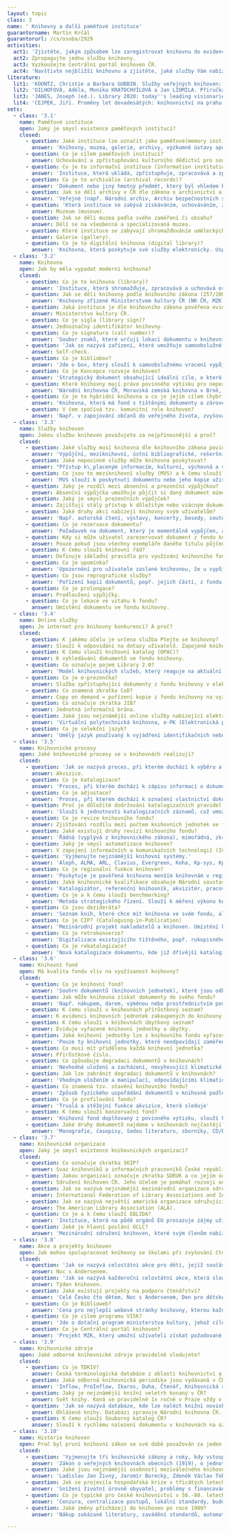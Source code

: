 ```yaml
---
layout: topic
class: 3
name: ' Knihovny a další paměťové instituce'
guarantorname: Martin Krčál
guarantorurl: /cs/osoba/2929
activities:
  act1: 'Zjistěte, jakým způsobem lze zaregistrovat knihovnu do evidence Ministerstva kultury ČR.'
  act2: Zpropagujte jednu službu knihovny.
  act3: Vyzkoušejte Centrální portál knihoven ČR.
  act4: 'Navštivte nejbližší knihovnu a zjistěte, jaké služby Vám nabízí.'
literature:
  lit1: 'KOONTZ, Christie a Barbara GUBBIN. Služby veřejných knihoven: směrnice IFLA. 2., zcela přeprac. vyd. Praha: Národní knihovna České republiky - Knihovnický institut, 2012, 203 s. ISBN 9788070506127. Dostupné také z: http://www.ifla.org/files/assets/hq/publications/series/147-cs.pdf'
  lit2: 'DILHOFOVÁ, Adéla, Monika KRATOCHVÍLOVÁ a Jan LIDMILA. Příručka pro knihovníky veřejných knihoven. Vyd. 1. Brno: Moravská zemská knihovna, 2013, 59 s. ISBN 978-807-0511-992. Dostupné také z: http://www.mzk.cz/pro-knihovny/vzdelavani-knihovniku/prirucka-pro-knihovniky'
  lit3: 'JANES, Joseph (ed.). Library 2020: today''s leading visionaries describe tomorrow''s library. Lanham: Scarecrow Press, 2013, vi, 161 s. ISBN 978-0-8108-8714-5.'
  lit4: 'CEJPEK, Jiří. Proměny let devadesátých: knihovnictví na prahu informačního věku - děje, myšlenky a názory. Praha: Svaz knihovníků a informačních pracovníků ČR, 2005, 79 s. Aktuality SKIP. ISBN 80-858-5115-6.'
sets:
  - class: '3.1'
    name: Paměťové instituce
    open: Jaký je smysl existence paměťových institucí?
    closed:
      - question: Jaké instituce lze označit jako paměťové(memory institution)? 
        answer: 'Knihovny, muzea, galerie, archivy, výzkumné ústavy apod.'
      - question: Co je cílem paměťových institucí?
        answer: Uchovávání a zpřístupňování kulturního dědictví pro současné i budoucí generace.
      - question: Co je to informační instituce (information institution)? 
        answer: 'Instituce, která ukládá, zpřístupňuje, zpracovává a zprostředkovává informace.'
      - question: Co je to archiválie (archival records)? 
        answer: 'Dokument nebo jiný hmotný předmět, který byl vhledem k době vzniku, obsahu, původu, vnějším znakům a trvalé hodnotě uložen do archivu.'
      - question: Jak se dělí archivy v ČR dle zákona o archivnictví a spisové službě?
        answer: 'Veřejné (např. Národní archiv, Archiv bezpečnostních složek, Státní oblastní archivy, specializované archivy apod.) a soukromé archivy.'
      - question: 'Která instituce se zabývá získáváním, uchováváním, zkoumáním, zprostředkováním a vystavováním hmotných dokladů o člověku a jeho prostředí?'
        answer: Muzeum (museum). 
      - question: Jak se dělí muzea podle svého zaměření či obsahu?
        answer: Dělí se na všeobecná a specializovaná muzea.
      - question: Které instituce se zabývají shromažďováním uměleckých sbírek?
        answer: Galerie (gallery). 
      - question: Co je to digitální knihovna (digital library)? 
        answer: 'Knihovna, která poskytuje své služby elektronicky. Uspořádané dokumenty mají elektronickou podobu a jsou dostupné prostřednictvím sítě.'
  - class: '3.2'
    name: Knihovna
    open: Jak by měla vypadat moderní knihovna?
    closed:
      - question: Co je to knihovna (library)? 
        answer: 'Instituce, která shromažďuje, zpracovává a uchovává organizovanou sbírku dokumentů a poskytuje knihovnické a informační služby uživatelům.'
      - question: Jak se dělí knihovny podle knihovního zákona (257/2001 Sb.)?
        answer: 'Knihovny zřízené Ministerstvem kultury ČR (NK ČR, MZK a Knihovna K. E. Macana), krajské knihovny, základní knihovny, specializované knihovny.'
      - question: Jaká instituce je dle knihovního zákona pověřena evidencí knihoven?
        answer: Ministerstvo kultury ČR.
      - question: Co je sigla (library sign)? 
        answer: Jednoznačný identifikátor knihovny.
      - question: Co je signatura (call number)? 
        answer: 'Soubor znaků, které určují lokaci dokumentu v knihovním fondu.'
      - question: 'Jak se nazývá zařízení, které umožňuje samoobslužné půjčování bez asistence knihovníka?'
        answer: Self-check.
      - question: Co je bibliobox?
        answer: 'Jde o box, který slouží k samoobslužnému vracení vypůjčených dokumentů z knihovny. Vracet dokumenty lze i mimo její provozní dobu.'
      - question: Co je Koncepce rozvoje knihoven?
        answer: 'Strategický dokument obsahující ideální cíle, o které by měly všechny knihovny usilovat.'
      - question: Které knihovny mají právo povinného výtisku pro neperiodické publikace?
        answer: 'Národní knihovna ČR, Moravská zemská knihovna v Brně, Státní vědecká knihovna v Olomouci a příslušná krajská knihovna'
      - question: Co je to hybridní knihovna a co je jejím cílem (hybrid library)? 
        answer: 'Knihovna, která má fond s tištěnými dokumenty a zároveň zpřístupňuje i digitální knihovnu. Jejím cílem je rozšířit své služby.'
      - question: V čem spočívá tzv. komunitní role knihoven?
        answer: 'Např. v zapojování občanů do veřejného života, zvyšování potenciálu místa či podporou komunikace a sociálního kapitálu.'
  - class: '3.3'
    name: Služby knihoven
    open: Jakou službu knihoven považujete za nejpřínosnější a proč?
    closed:
      - question: Jaké služby musí knihovna dle knihovního zákona povinně a bezplatně poskytovat?
        answer: 'Výpůjční, meziknihovní, ústní bibliografické, rešeršní a referenční služby, poskytování informací z vnějších zdrojů a přístup k internetu.'
      - question: Jaké nepovinné služby může knihovna poskytovat?
        answer: "Přístup k\_placeným informacím, kulturní, výchovná a vzdělávací činnost, vydávání publikací, reprografické služby, písemné rešerše apod."
      - question: Co jsou to meziknihovní služby (MVS) a k čemu slouží?
        answer: 'MVS slouží k poskytnutí dokumentu nebo jeho kopie uživateli z jiné knihovny, pokud ji ve fondu nemá knihovna, kde je uživatel zaregistrován.'
      - question: Jaký je rozdíl mezi absenční a prezenční výpůjčkou?
        answer: Absenční výpůjčka umožňuje půjčit si daný dokument mimo knihovnu. Prezenční výpůjčka slouží pouze ke studiu dokumentu v prostorách knihovny.
      - question: Jaký je smysl prezenčních výpůjček?
        answer: Zajišťují stálý přístup k důležitým nebo vzácným dokumentům v knihovnách a chrání cenné a drahé dokumenty před poškozením či ztrátou.
      - question: Jaké druhy akcí nabízejí knihovny svým uživatelům?
        answer: 'Např. autorská čtení, výstavy, koncerty, besedy, soutěže, vzdělávací programy, spolupráce se školami apod.'
      - question: Co je rezervace dokumentu?
        answer: 'Požadavek na dokument, který je momentálně vypůjčen, ale uživatel o něj má zájem.'
      - question: Kdy si může uživatel zarezervovat dokument z fondu knihovny?
        answer: Pouze pokud jsou všechny exempláře daného titulu půjčené nebo v daný okamžik nedostupné.
      - question: K čemu slouží knihovní řád?
        answer: Definuje základní pravidla pro využívání knihovního fondu a služeb. Určuje práva a povinnosti uživatelů a knihovny.
      - question: Co je upomínka?
        answer: 'Upozornění pro uživatele zaslané knihovnou, že u vypůjčeného dokumentu již byla překročena výpůjční lhůta.'
      - question: Co jsou reprografické služby?
        answer: 'Pořízení kopií dokumentů, popř. jejich částí, z fondu knihovny prostřednictvím reprografických technologií (např. kopírky, tiskárny apod.).'
      - question: Co je prolongace?
        answer: Prodloužení výpůjčky.
      - question: Co je lokace ve vztahu k fondu?
        answer: Umístění dokumentu ve fondu knihovny.
  - class: '3.4'
    name: Online služby
    open: Je internet pro knihovny konkurencí? A proč?
    closed:
      - question: K jakému účelu je určena služba Ptejte se knihovny?
        answer: Slouží k odpovídání na dotazy uživatelů. Zapojené knihovny hledají odpovědi a doporučují vhodné zdroje k dané problematice.
      - question: K čemu slouží knihovní katalog (OPAC)?
        answer: K vyhledávání dokumentů ve fondu knihovny.
      - question: Co označuje pojem Library 2.0?
        answer: 'Model knihovnických služeb, který reaguje na aktuální a měnící se potřeby uživatelů. Využívá elektronické prostředí a koncept Webu 2.0.'
      - question: Co je e-prezenčka?
        answer: Služba zpřístupňující dokumenty z fondu knihovny v elektronické podobě v jejích prostorách.
      - question: Co znamená zkratka CoD?
        answer: Copy on demand = pořízení kopie z fondu knihovny na vyžádání uživatele.
      - question: Co označuje zkratka JIB?
        answer: Jednotná informační brána.
      - question: Jaké jsou nejznámější online služby nabízející elektronické dodávání dokumentů?
        answer: 'Virtuální polytechnická knihovna, e-PK (Elektronická pedagogická knihovna), eDDO.'
      - question: Co je selekční jazyk?
        answer: 'Umělý jazyk používaný k vyjádření identifikačních nebo obsahových selekčních údajů za účelem pořádání, ukládání a vyhledávání dokumentů.'
  - class: '3.5'
    name: Knihovnické procesy
    open: Jaké knihovnické procesy se v knihovnách realizují?
    closed:
      - question: 'Jak se nazývá proces, při kterém dochází k výběru a získávání dokumentů za účelem vytváření a doplňování knihovního fondu?'
        answer: Akvizice.
      - question: Co je katalogizace?
        answer: 'Proces, při kterém dochází k zápisu informací o dokumentu do knihovního systému, tedy k tvorbě katalogizačního záznamu.'
      - question: Co je adjustace?
        answer: 'Proces, při kterém dochází k označení vlastnictví dokumentu štítky, jeho obalení, přidělení signatury a kontrole faktury.'
      - question: Proč je důležité dodržování katalogizačních pravidel?
        answer: 'Slouží k jednotnosti katalogizačních záznamů, což umožňuje jejich výměnu s dalšími knihovnami a efektivní vyhledávání.'
      - question: Co je revize knihovního fondu?
        answer: Zjišťování rozdílu mezi počtem knihovních jednotek ve fondu a reálným stavem.
      - question: Jaké existují druhy revizí knihovního fondu?
        answer: 'Řádná (vyplývá z knihovnického zákona), mimořádná, zkrácená, namátková.'
      - question: Jaký je smysl automatizace knihoven?
        answer: V zapojení informačních a komunikačních technologií (ICT) do činností knihoven a ve zvýšení efektivity jejich procesů.
      - question: 'Vyjmenujte nejznámější knihovní systémy.'
        answer: 'Aleph, ALMA, ARL, Clavius, Evergreen, Koha, Kp-sys, KpWin, LANius, T Series.'
      - question: Co je regionální funkce knihoven?
        answer: 'Poskytuje je pověřená knihovna menším knihovnám v regionu (např. poradenství, centrální nákup, výměnné fondy, vzdělávání knihovníků apod.).'
      - question: Jaké knihovnické kvalifikace obsahuje Národní soustava povolání?
        answer: 'Katalogizátor, referenční knihovník, akvizitér, pracovník správy fondů, knihovník v přímých službách.'
      - question: Co je a k čemu slouží benchmarking?
        answer: 'Metoda strategického řízení. Slouží k měření výkonu knihoven, jejich srovnávání a zlepšování služeb.'
      - question: Co jsou dezideráta?
        answer: 'Seznam knih, které chce mít knihovna ve svém fondu, ale tyto knihy nejsou momentálně na trhu dostupné.'
      - question: Co je CIP? (Cataloguing-in-Publication)
        answer: 'Mezinárodní projekt nakladatelů a knihoven. Umístění katalogizačního záznamu dokumentu, který je otištěn v knize na rubu titulního listu.'
      - question: Co je retrokonverze?
        answer: 'Digitalizace existujícího tištěného, popř. rukopisného katalogu za pomoci informačních technologií.'
      - question: Co je rekatalogizace?
        answer: 'Nová katalogizace dokumentu, kde již dřívější katalogizační záznam nevyhovuje potřebám knihovny.'
  - class: '3.6'
    name: Knihovní fond
    open: Má kvalita fondu vliv na využívanost knihovny?
    closed:
      - question: Co je knihovní fond?
        answer: 'Souhrn dokumentů (knihovních jednotek), které jsou odborně zpracované a které zpřístupňuje uživatelům daná knihovna.'
      - question: Jak může knihovna získat dokumenty do svého fondu?
        answer: 'Např. nákupem, darem, výměnou nebo prostřednictvím povinného výtisku (pouze vybrané knihovny definované zákonem).'
      - question: K čemu slouží v knihovnách přírůstkový seznam?
        answer: K evidenci knihovních jednotek zakoupených do knihovny.
      - question: K čemu slouží v knihovnách úbytkový seznam?
        answer: Eviduje vyřazené knihovní jednotky a úbytky.
      - question: Jaké knihovní jednotky lze z knihovního fondu vyřazovat?
        answer: 'Pouze ty knihovní jednotky, které neodpovídají zaměření knihovny, jsou multiplikáty nebo jsou opotřebované, neúplné, poškozené či ztracené.'
      - question: Co musí mít přidělena každá knihovní jednotka?
        answer: Přírůstkové číslo.
      - question: Co způsobuje degradaci dokumentů v knihovnách?
        answer: 'Nevhodné uložení a zacházení, nevyhovující klimatické podmínky (vlhkost, teplota, světlo, prach), biologičtí činitelé (plísně, živočichové).'
      - question: Jak lze zabránit degradaci dokumentů v knihovnách?
        answer: 'Vhodným uložením a manipulací, odpovídajícími klimatickými podmínkami (vlhkost, teplota, světlo), opravami.'
      - question: Co znamená tzv. stavění knihovního fondu?
        answer: 'Způsob fyzického uspořádání dokumentů v knihovně podle určitého systému, který umožňuje jejich vyhledávání.'
      - question: Co je profilování fondu?
        answer: 'Trvalá a stěžejní funkce akvizice, která sleduje'
      - question: K čemu slouží konzervační fond?
        answer: 'Knihovní fond doplňovaný z povinného výtisku, slouží k uchovávání kulturního dědictví.'
      - question: Jaké druhy dokumentů najdeme v knihovnách nejčastěji?
        answer: 'Monografie, časopisy, šedou literaturu, sborníky, CD/DVD, hudebniny, kartografické materiály, e-zdroje.'
  - class: '3.7'
    name: Knihovnické organizace
    open: Jaký je smysl existence knihovnických organizací?
    closed:
      - question: Co označuje zkratka SKIP?
        answer: Svaz knihovníků a informačních pracovníků České republiky.
      - question: Jakou organizaci označuje zkratka SDRUK a co jejím účelem?
        answer: Sdružení knihoven ČR. Jeho účelem je pomáhat rozvoji odborných a veřejných knihoven.
      - question: Jak se nazývá nejznámější mezinárodní organizace sdružující knihovny?
        answer: International Federation of Library Associations and Institutions (IFLA).
      - question: Jak se nazývá největší americká organizace sdružující knihovny?
        answer: The American Library Association (ALA).
      - question: Co je a k čemu slouží EBLIDA?
        answer: 'Instituce, která na půdě orgánů EU prosazuje zájmy uživatelů a pracovníků knihoven, archivů a informačních a dokumentačních služeb.'
      - question: Jaké je hlavní poslání OCLC?
        answer: 'Mezinárodní sdružení knihoven, které svým členům nabízí podporu při rozvoji služeb a při efektivním zpřístupňování informací uživatelům.'
  - class: '3.8'
    name: Akce a projekty knihoven
    open: Jak mohou spolupracovat knihovny se školami při zvyšování čtenářské gramotnosti dětí?
    closed:
      - question: 'Jak se nazývá celostátní akce pro děti, jejíž součástí je přespání v prostorách knihovny?'
        answer: Noc s Andersenem.
      - question: 'Jak se nazývá každoroční celostátní akce, která slouží k propagaci knihoven, organizuje ji SKIP a koná se vždy v říjnu?'
        answer: Týden knihoven.
      - question: Jaké existují projekty na podporu čtenářství?
        answer: 'Celé Česko čte dětem, Noc s Andersenem, Den pro dětskou knihu, Čtesyrád, Bibliohelp, Čítárny.cz.'
      - question: Co je Biblioweb?
        answer: 'Cena pro nejlepší webové stránky knihovny, kterou každoročně uděluje SKIP.'
      - question: Co je cílem programu VISK?
        answer: 'Jde o dotační program ministerstva kultury, jehož cílem je rozvíjet veřejné informační služby knihoven za využití ICT.'
      - question: Co je Centrální portál knihoven?
        answer: 'Projekt MZK, který umožní uživateli získat požadované informace a dokumenty v tištěné nebo digitální formě kdykoli, odkudkoli a kdekoli.'
  - class: '3.9'
    name: Knihovnické zdroje
    open: Jaké odborné knihovnické zdroje pravidelně sledujete?
    closed:
      - question: Co je TDKIV?
        answer: Česká terminologická databáze z oblasti knihovnictví a informační vědy. Vysvětluje oborové pojmy a nabízí také jejich anglické ekvivalenty.
      - question: Jaká odborná knihovnická periodika jsou vydávaná v ČR?
        answer: 'Inflow, ProInflow, Ikaros, Duha, Čtenář, Knihovnická revue, Revue Vysočina, Knihovna.'
      - question: Jaký je nejznámější knižní veletrh konaný v ČR?
        answer: Svět knihy. Koná se pravidelně 1x ročně v Praze vždy v květnu.
      - question: 'Jak se nazývá databáze, kde lze nalézt knižní novinky vydávané na území ČR? Kdo ji spravuje?'
        answer: Ohlášené knihy. Databázi spravuje Národní knihovna ČR.
      - question: K čemu slouží Souborný katalog ČR?
        answer: Slouží k rychlému nalezení dokumentu v knihovnách na území České republiky.
  - class: '3.10'
    name: Historie knihoven
    open: Proč byl první knihovní zákon ve své době považován za jeden z nejlepších knihovních zákonů na světě?
    closed:
      - question: 'Vyjmenujte tři knihovnické zákony a roky, kdy vstoupily v platnost.'
        answer: 'Zákon o veřejných knihovnách obecních (1919), o jednotné soustavě knihoven (1959), o knihovnách a podmínkách provozování VKIS (2001).'
      - question: Jaké jsou nejznámější osobnosti meziválečného knihovnictví?
        answer: 'Ladislav Jan Živný, Jaromír Borecký, Zdeněk Václav Tobolka, Jiří Mahen, Antonín Sova.'
      - question: Jak se projevila hospodářská krize v třicátých letech 20. století na chodu knihoven?
        answer: 'Snížení životní úrovně obyvatel, problémy s financováním knihoven, větší využívanost knihoven, masový nákup brakové literatury.'
      - question: Co je typické pro české knihovnictví v 50.-80. letech 20. stol.?
        answer: 'Cenzura, centralizace postupů, lokální standardy, budování jednotné soustavy knihoven, orientace na země socialistického bloku.'
      - question: Jaké změny přicházejí do knihoven po roce 1989?
        answer: 'Nákup zakázané literatury, zavádění standardů, automatizace knihovnických procesů, pořízení ICT, rekonstrukce, transformace knihoven.'

---
```

